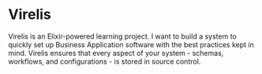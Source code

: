 # Virelis

Virelis is an Elixir-powered learning project. I want to build a system to quickly set up Business Application software with the best practices kept in mind.
Virelis ensures that every aspect of your system - schemas, workflows, and configurations - is stored in source control.
